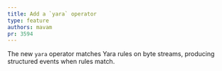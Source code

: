 ```yaml
---
title: Add a `yara` operator
type: feature
authors: mavam
pr: 3594
---
```


The new `yara` operator matches Yara rules on byte streams, producing structured
events when rules match.
